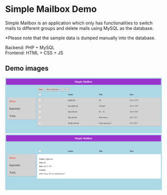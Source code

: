 # Simple Mailbox Demo

Simple Mailbox is an application which only has functionalities to switch mails to different groups and delete mails using MySQL as the database.

*Please note that the sample data is dumped manually into the database.


Backend: PHP + MySQL<br />
Frontend: HTML + CSS + JS


## Demo images
![](./assets/simple-mailbox1.png)
![](./assets/simple-mailbox2.png)